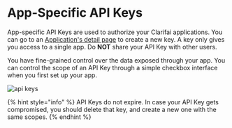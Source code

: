 # App-Specific API Keys

App-specific API Keys are used to authorize your Clarifai applications. You can go to an [Application's detail page](https://portal.clarifai.com/apps) to create a new key. A key only gives you access to a single app. Do **NOT** share your API Key with other users.

You have fine-grained control over the data exposed through your app. You can control the scope of an API Key through a simple checkbox interface when you first set up your app.

![api keys](../images/apikey-screen.png)

{% hint style="info" %}
API Keys do not expire. In case your API Key gets compromised, you should delete that key, and create a new one with the same scopes.
{% endhint %}
